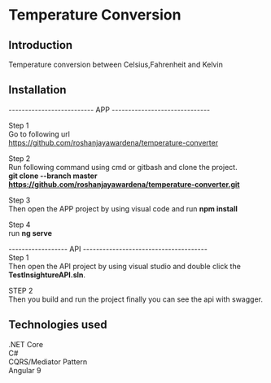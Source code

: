 # Temperature Conversion

## Introduction
<p>Temperature conversion between Celsius,Fahrenheit and Kelvin </p>

## Installation
-------------------------- APP ------------------------------

Step 1 <br/>
Go to following url <br/>
https://github.com/roshanjayawardena/temperature-converter <br/>

Step 2 <br/>
Run following command using cmd or gitbash and clone the project. <br/>
<B>git clone --branch master https://github.com/roshanjayawardena/temperature-converter.git </B> <br/>

Step 3 <br/>
Then open the APP project by using visual code and 
run <B>npm install</B> <br/>

Step 4 <br/>
run <B>ng serve</B> <br/>

------------------  API -------------------------------------- <br/>
Step 1 <br/>
Then open the API project by using visual studio and double click the <B>TestInsightureAPI.sln</B>. <br/>

STEP 2 <br/>
Then you build and run the project finally you can see the api with swagger. <br/>

## Technologies used
.NET Core </br>
C# </br>
CQRS/Mediator Pattern </br>
Angular 9 </br>

